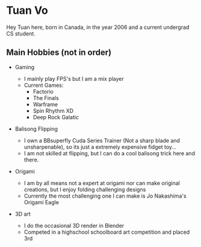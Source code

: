 # Tuan Vo

Hey Tuan here, born in Canada, in the year 2006 and a current undergrad CS student.

## Main Hobbies (not in order)

- Gaming
   - I mainly play FPS's but I am a mix player
   - Current Games:
      - Factorio
      - The Finals
      - Warframe
      - Spin Rhythm XD
      - Deep Rock Galatic
        

- Balisong Flipping
   - I own a BBsuperfly Cuda Series Trainer (Not a sharp blade and unsharpenable), so its just a extremely expensive fidget toy...
   - I am not skilled at flipping, but I can do a cool balisong trick here and there. 

  
- Origami
   - I am by all means not a expert at origami nor can make original creations, but I enjoy folding challenging designs
   - Currently the most challenging one I can make is Jo Nakashima's Origami Eagle
     
- 3D art
   - I do the occasional 3D render in Blender
   - Competed in a highschool schoolboard art competition and placed 3rd 
